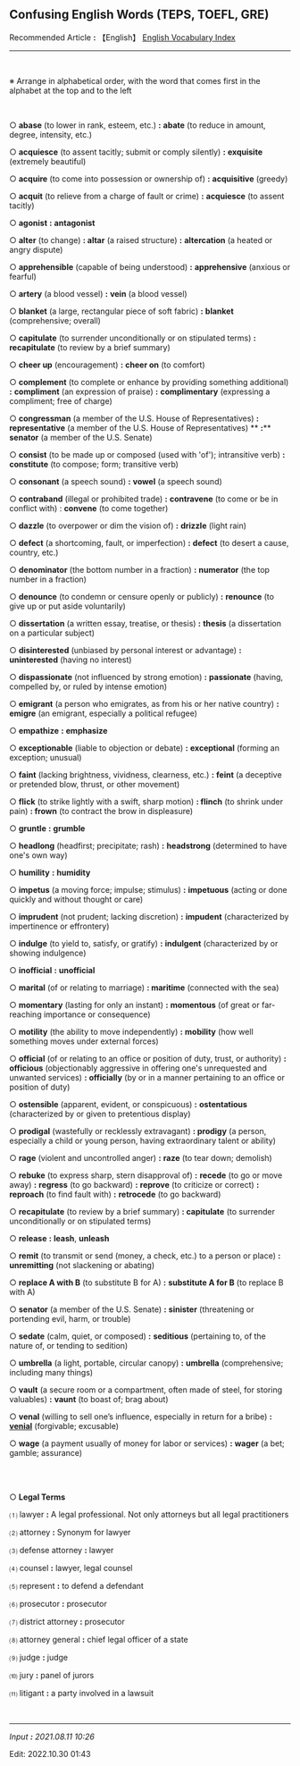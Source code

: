 ## **Confusing English Words (TEPS, TOEFL, GRE)**

Recommended Article **:** 【English】 [English Vocabulary Index](https://jb243.github.io/pages/1686)

---

<br>

※ Arrange in alphabetical order, with the word that comes first in the alphabet at the top and to the left

<br>

○ **abase** (to lower in rank, esteem, etc.) **:** **abate** (to reduce in amount, degree, intensity, etc.)

○ **acquiesce** (to assent tacitly; submit or comply silently) **:** **exquisite** (extremely beautiful)

○ **acquire** (to come into possession or ownership of) **:** **acquisitive** (greedy)

○ **acquit** (to relieve from a charge of fault or crime) **:** **acquiesce** (to assent tacitly)

○ **agonist** **:** **antagonist**

○ **alter** (to change) **: altar** (a raised structure) **:** **altercation** (a heated or angry dispute)

○ **apprehensible** (capable of being understood) **:** **apprehensive** (anxious or fearful)

○ **artery** (a blood vessel) **:** **vein** (a blood vessel)

○ **blanket** (a large, rectangular piece of soft fabric) **:** **blanket** (comprehensive; overall)

○ **capitulate** (to surrender unconditionally or on stipulated terms) **:** **recapitulate** (to review by a brief summary)

○ **cheer up** (encouragement) **:** **cheer on** (to comfort)

○ **complement** (to complete or enhance by providing something additional) **:** **compliment** (an expression of praise) **:**
**complimentary** (expressing a compliment; free of charge)

○ **congressman** (a member of the U.S. House of Representatives) **: **representative**** (a member of the U.S. House of Representatives) ** **:**** **senator** (a member of the U.S. Senate)

○ **consist** (to be made up or composed (used with 'of'); intransitive verb) **:** **constitute** (to compose; form; transitive verb)

○ **consonant** (a speech sound) **:** **vowel** (a speech sound)

○ **contraband** (illegal or prohibited trade) **:** **contravene** (to come or be in conflict with) : **convene** (to come together)

○ **dazzle** (to overpower or dim the vision of) **:** **drizzle** (light rain)

○ **defect** (a shortcoming, fault, or imperfection) **:** **defect** (to desert a cause, country, etc.)

○ **denominator** (the bottom number in a fraction) **:** **numerator** (the top number in a fraction)

○ **denounce** (to condemn or censure openly or publicly) **:** **renounce** (to give up or put aside voluntarily)

○ **dissertation** (a written essay, treatise, or thesis) **:** **thesis** (a dissertation on a particular subject)

○ **disinterested** (unbiased by personal interest or advantage) **:** **uninterested** (having no interest)

○ **dispassionate** (not influenced by strong emotion) **:** **passionate** (having, compelled by, or ruled by intense emotion)

○ **emigrant** (a person who emigrates, as from his or her native country) **:** **emigre** (an emigrant, especially a political refugee)

○ **empathize** **:** **emphasize** 

○ **exceptionable** (liable to objection or debate) **:** **exceptional** (forming an exception; unusual)

○ **faint** (lacking brightness, vividness, clearness, etc.) **:** **feint** (a deceptive or pretended blow, thrust, or other movement)

○ **flick** (to strike lightly with a swift, sharp motion) **: flinch** (to shrink under pain) **: frown** (to contract the brow in displeasure)

○ **gruntle** **:** **grumble** 

○ **headlong** (headfirst; precipitate; rash) **:** **headstrong** (determined to have one's own way)

○ **humility** **:** **humidity**

○ **impetus** (a moving force; impulse; stimulus) **:** **impetuous** (acting or done quickly and without thought or care)

○ **imprudent** (not prudent; lacking discretion) **:** **impudent** (characterized by impertinence or effrontery)

○ **indulge** (to yield to, satisfy, or gratify) **:** **indulgent** (characterized by or showing indulgence)

○ **inofficial** **:** **unofficial**

○ **marital** (of or relating to marriage) **: maritime** (connected with the sea)

○ **momentary** (lasting for only an instant) **:** **momentous** (of great or far-reaching importance or consequence)

○ **motility** (the ability to move independently) **:** **mobility** (how well something moves under external forces)

○ **official** (of or relating to an office or position of duty, trust, or authority) **:** **officious** (objectionably aggressive in offering one's unrequested and unwanted services) **:** **officially** (by or in a manner pertaining to an office or position of duty)

○ **ostensible** (apparent, evident, or conspicuous) **:** **ostentatious** (characterized by or given to pretentious display)

○ **prodigal** (wastefully or recklessly extravagant) **: prodigy** (a person, especially a child or young person, having extraordinary talent or ability)

○ **rage** (violent and uncontrolled anger) **:** **raze** (to tear down; demolish)

○ **rebuke** (to express sharp, stern disapproval of) **:** **recede** (to go or move away) **:** **regress** (to go backward) **:**
**reprove** (to criticize or correct) **: reproach** (to find fault with) **:** **retrocede** (to go backward)

○ **recapitulate** (to review by a brief summary) **: capitulate** (to surrender unconditionally or on stipulated terms)

○ **release** **:** **leash**, **unleash**  

○ **remit** (to transmit or send (money, a check, etc.) to a person or place) **: unremitting** (not slackening or abating)

○ **replace A with B** (to substitute B for A) **:** **substitute A for B** (to replace B with A)

○ **senator** (a member of the U.S. Senate) **:** **sinister** (threatening or portending evil, harm, or trouble)

○ **sedate** (calm, quiet, or composed) **:** **seditious** (pertaining to, of the nature of, or tending to sedition)

○ **umbrella** (a light, portable, circular canopy) **:** **umbrella** (comprehensive; including many things)

○ **vault** (a secure room or a compartment, often made of steel, for storing valuables) **:** **vaunt** (to boast of; brag about)

○ **venal** (willing to sell one’s influence, especially in return for a bribe) **:** [**venial**](https://jb243.github.io/pages/2080) (forgivable; excusable)

○ **wage** (a payment usually of money for labor or services) **:** **wager** (a bet; gamble; assurance)

<br>

<br>

○ **Legal Terms**

 ⑴ lawyer **:** A legal professional. Not only attorneys but all legal practitioners

 ⑵ attorney **:** Synonym for lawyer

 ⑶ defense attorney **:** lawyer

 ⑷ counsel **:** lawyer, legal counsel

 ⑸ represent **:** to defend a defendant

 ⑹ prosecutor **:** prosecutor

 ⑺ district attorney **:** prosecutor

 ⑻ attorney general **:** chief legal officer of a state

 ⑼ judge **:** judge

 ⑽ jury **:** panel of jurors

 ⑾ litigant **:** a party involved in a lawsuit

<br>

---

_Input **:** 2021.08.11 10:26_

Edit: 2022.10.30 01:43
